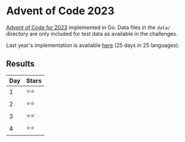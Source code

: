 # Advent of Code 2023
[Advent of Code for 2023](https://adventofcode.com/2023/) implemented in Go. Data files in the `data/` directory are only included for test data as available in the challenges.

Last year's implementation is available [here](https://github.com/DavidvanErkelens/advent-of-code-22) (25 days in 25 languages).

## Results
| Day | Stars |
|-----|-------|
| 1   | ⭐⭐    |
| 2   | ⭐⭐    |
| 3   | ⭐⭐    |
| 4   | ⭐⭐    |